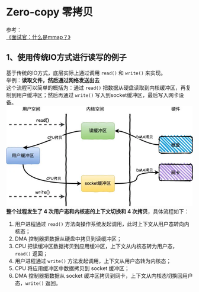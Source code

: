 # Zero-copy 零拷贝

参考：  
[《面试官：什么是mmap？》](https://mp.weixin.qq.com/s/dXYQTofcP6lGR8SSctixBQ)  

## 1、使用传统IO方式进行读写的例子
基于传统的IO方式，底层实际上通过调用 ```read()``` 和 ```write()``` 来实现。  
举例：**读取文件，然后通过网络发送出去**  
这个流程可以简单的概括为：通过 ```read()``` 把数据从硬盘读取到内核缓冲区，再复制到用户缓冲区；然后再通过 ```write()``` 写入到socket缓冲区，最后写入网卡设备。  
![](assets/2021-04-27-16-36-20.png)
**整个过程发生了 4 次用户态和内核态的上下文切换和 4 次拷贝**，具体流程如下：
1. 用户进程通过 ```read()``` 方法向操作系统发起调用，此时上下文从用户态转向内核态；
2. DMA 控制器把数据从硬盘中拷贝到读缓冲区；
3. CPU 把读缓冲区数据拷贝到应用缓冲区，上下文从内核态转为用户态，```read()``` 返回；
4. 用户进程通过 ```write()``` 方法发起调用，上下文从用户态转为内核态；
5. CPU 将应用缓冲区中数据拷贝到 socket 缓冲区；
6. DMA 控制器把数据从 socket 缓冲区拷贝到网卡，上下文从内核态切换回用户态，```write()``` 返回。





